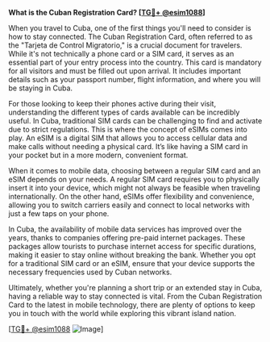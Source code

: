 **What is the Cuban Registration Card? [[TG💪+ @esim1088](https://t.me/s/esim1088)]**

When you travel to Cuba, one of the first things you'll need to consider is how to stay connected. The Cuban Registration Card, often referred to as the "Tarjeta de Control Migratorio," is a crucial document for travelers. While it's not technically a phone card or a SIM card, it serves as an essential part of your entry process into the country. This card is mandatory for all visitors and must be filled out upon arrival. It includes important details such as your passport number, flight information, and where you will be staying in Cuba.

For those looking to keep their phones active during their visit, understanding the different types of cards available can be incredibly useful. In Cuba, traditional SIM cards can be challenging to find and activate due to strict regulations. This is where the concept of eSIMs comes into play. An eSIM is a digital SIM that allows you to access cellular data and make calls without needing a physical card. It’s like having a SIM card in your pocket but in a more modern, convenient format.

When it comes to mobile data, choosing between a regular SIM card and an eSIM depends on your needs. A regular SIM card requires you to physically insert it into your device, which might not always be feasible when traveling internationally. On the other hand, eSIMs offer flexibility and convenience, allowing you to switch carriers easily and connect to local networks with just a few taps on your phone.

In Cuba, the availability of mobile data services has improved over the years, thanks to companies offering pre-paid internet packages. These packages allow tourists to purchase internet access for specific durations, making it easier to stay online without breaking the bank. Whether you opt for a traditional SIM card or an eSIM, ensure that your device supports the necessary frequencies used by Cuban networks.

Ultimately, whether you're planning a short trip or an extended stay in Cuba, having a reliable way to stay connected is vital. From the Cuban Registration Card to the latest in mobile technology, there are plenty of options to keep you in touch with the world while exploring this vibrant island nation.

[[TG💪+ @esim1088](https://t.me/s/esim1088) ![Image](https://i.postimg.cc/Y0z9fWf4/image.png)]
